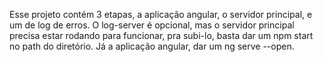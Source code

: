 Esse projeto contém 3 etapas, a aplicação angular, o servidor principal, e um de log de erros. O log-server é opcional, mas o servidor principal precisa estar rodando
para funcionar, pra subi-lo, basta dar um npm start no path do diretório. Já a aplicação angular, dar um ng serve --open.
